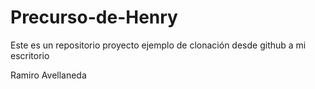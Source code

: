 # Precurso-de-Henry
Este es un repositorio proyecto ejemplo de clonación desde github a mi escritorio

Ramiro Avellaneda